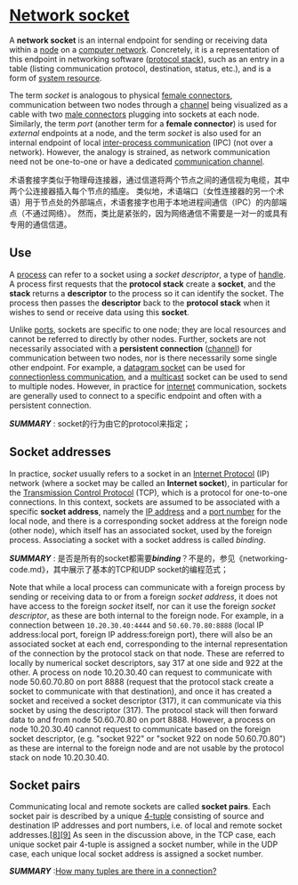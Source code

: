 # [Network socket](https://en.wikipedia.org/wiki/Network_socket)

A **network socket** is an internal endpoint for sending or receiving data within a [node](https://en.wikipedia.org/wiki/Node_(networking)) on a [computer network](https://en.wikipedia.org/wiki/Computer_network). Concretely, it is a representation of this endpoint in networking software ([protocol stack](https://en.wikipedia.org/wiki/Protocol_stack)), such as an entry in a table (listing communication protocol, destination, status, etc.), and is a form of [system resource](https://en.wikipedia.org/wiki/System_resource).

The term *socket* is analogous to physical [female connectors](https://en.wikipedia.org/wiki/Female_connector), communication between two nodes through a [channel](https://en.wikipedia.org/wiki/Channel_(communications)) being visualized as a cable with two [male connectors](https://en.wikipedia.org/wiki/Male_connector) plugging into sockets at each node. Similarly, the term *port* (another term for a **female connector**) is used for *external* endpoints at a node, and the term *socket* is also used for an internal endpoint of local [inter-process communication](https://en.wikipedia.org/wiki/Inter-process_communication) (IPC) (not over a network). However, the analogy is strained, as network communication need not be one-to-one or have a dedicated [communication channel](https://en.wikipedia.org/wiki/Communication_channel).

术语套接字类似于物理母连接器，通过信道将两个节点之间的通信视为电缆，其中两个公连接器插入每个节点的插座。 类似地，术语端口（女性连接器的另一个术语）用于节点处的外部端点，术语套接字也用于本地进程间通信（IPC）的内部端点（不通过网络）。 然而，类比是紧张的，因为网络通信不需要是一对一的或具有专用的通信信道。

## Use

A [process](https://en.wikipedia.org/wiki/Process_(computing)) can refer to a socket using a *socket descriptor*, a type of [handle](https://en.wikipedia.org/wiki/Handle_(computing)). A process first requests that the **protocol stack** create a **socket**, and the **stack** returns a **descriptor** to the process so it can identify the socket. The process then passes the **descriptor** back to the **protocol stack** when it wishes to send or receive data using this **socket**.

Unlike [ports](https://en.wikipedia.org/wiki/Port_(computer_networking)), sockets are specific to one node; they are local resources and cannot be referred to directly by other nodes. Further, sockets are not necessarily associated with a **persistent connection** ([channel](https://en.wikipedia.org/wiki/Channel_(communications))) for communication between two nodes, nor is there necessarily some single other endpoint. For example, a [datagram socket](https://en.wikipedia.org/wiki/Datagram_socket) can be used for [connectionless communication](https://en.wikipedia.org/wiki/Connectionless_communication), and a [multicast](https://en.wikipedia.org/wiki/Multicast) socket can be used to send to multiple nodes. However, in practice for [internet](https://en.wikipedia.org/wiki/Internet) communication, sockets are generally used to connect to a specific endpoint and often with a persistent connection.

***SUMMARY*** : socket的行为由它的protocol来指定；

## Socket addresses

In practice, *socket* usually refers to a socket in an [Internet Protocol](https://en.wikipedia.org/wiki/Internet_Protocol) (IP) network (where a socket may be called an **Internet socket**), in particular for the [Transmission Control Protocol](https://en.wikipedia.org/wiki/Transmission_Control_Protocol) (TCP), which is a protocol for one-to-one connections. In this context, sockets are assumed to be associated with a specific **socket address**, namely the [IP address](https://en.wikipedia.org/wiki/IP_address) and a [port number](https://en.wikipedia.org/wiki/Port_number) for the local node, and there is a corresponding socket address at the foreign node (other node), which itself has an associated socket, used by the foreign process. Associating a socket with a socket address is called *binding*.

***SUMMARY*** : 是否是所有的socket都需要***binding***？不是的，参见《networking-code.md》，其中展示了基本的TCP和UDP socket的编程范式；

Note that while a local process can communicate with a foreign process by sending or receiving data to or from a foreign *socket address*, it does not have access to the foreign *socket* itself, nor can it use the foreign *socket descriptor*, as these are both internal to the foreign node. For example, in a connection between `10.20.30.40:4444` and `50.60.70.80:8888` (local IP address:local port, foreign IP address:foreign port), there will also be an associated socket at each end, corresponding to the internal representation of the connection by the protocol stack on that node. These are referred to locally by numerical socket descriptors, say 317 at one side and 922 at the other. A process on node 10.20.30.40 can request to communicate with node 50.60.70.80 on port 8888 (request that the protocol stack create a socket to communicate with that destination), and once it has created a socket and received a socket descriptor (317), it can communicate via this socket by using the descriptor (317). The protocol stack will then forward data to and from node 50.60.70.80 on port 8888. However, a process on node 10.20.30.40 cannot request to communicate based on the foreign socket descriptor, (e.g. "socket 922" or "socket 922 on node 50.60.70.80") as these are internal to the foreign node and are not usable by the protocol stack on node 10.20.30.40.





## Socket pairs

Communicating local and remote sockets are called **socket pairs**. Each socket pair is described by a unique [4-tuple](https://en.wikipedia.org/wiki/4-tuple) consisting of source and destination IP addresses and port numbers, i.e. of local and remote socket addresses.[[8\]](https://en.wikipedia.org/wiki/Network_socket#cite_note-8)[[9\]](https://en.wikipedia.org/wiki/Network_socket#cite_note-9) As seen in the discussion above, in the TCP case, each unique socket pair 4-tuple is assigned a socket number, while in the UDP case, each unique local socket address is assigned a socket number.

***SUMMARY*** :[How many tuples are there in a connection?](https://stackoverflow.com/questions/15761436/how-many-tuples-are-there-in-a-connection)